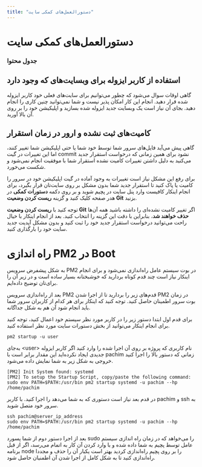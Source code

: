 ```yaml
---
title: "دستورالعمل‌های کمکی سایت"
---
```


# دستورالعمل‌های کمکی سایت

### جدول محتوا

## استفاده از کاربر ایزوله برای وبسایت‌های که وجود دارد

گاهی اوقات سوال می‌شود که چطور می‌توانیم برای سایت‌های فعلی خود کاربر ایزوله شده قرار دهید. انجام این کار امکان پذیر نیست و شما نمی‌توانید چنین کاری را انجام دهید. بجای آن نیاز است یک وبسایت جدید ایزوله شده بسازید و اپلیکیشن خود را بر روی آن بالا ‌آورید.

## کامیت‌های ثبت نشده و ارور در زمان استقرار

گاهی پیش می‌آید فایل‌های سرور شما توسط خود شما یا حتی اپلیکیشن شما تغییر کنند، اما این تغییرات در گیت commit نشود برای همین زمانی که درخواست استقرار جدید می‌کنید به دلیل داشتن تغییرات کامیت نشده استقرار شما با موفقیت انجام نمی‌شود و شکست می‌خورد. 


برای رفع این مشکل نیاز است تغییرات به وجود آماده در گیت اپلیکیشن خود در سرور را کامیت یا پاک کنید تا استقرار جدید شما بدون مشکل بر روی سایت‌تان قرار بگیرد، برای انجام اینکار کافیست وارد پنل سایت در پچیم شوید و بر روی دکمه **دستورات کمکی** در هدر صفحه کلیک کنید و گزینه **ریست کردن وضعیت Git** بزنید.

توجه کنید با **ریست کردن وضعیت Git** اگر تغییر کامیت نشده‌ای را داشته باشید همه آن‌ها **حذف خواهند شد**، بنابراین با دقت این گزینه را انتخاب کنید. بعد از انجام اینکار با خیال راحت می‌توانید درخواست استقرار جدید خود را ثبت کنید و بدون مشکل آپدیت جدید سایت خود را بارگذاری کنید.

# راه اندازی PM2 در Boot

به شکل پیشفرض سرویس PM2 در بوت سیستم عامل راه‌اندازی نمی‌شود و برای انجام اینکار نیاز است چند قدم کوتاه بردارید که خوشبختانه بسیار ساده است و در زیر آن را برای‌تان توضیح داده‌ایم.

بعد از راه‌اندازی سرویس PM2 قدم‌های زیر را بردارید تا از اجرا شدن PM2 در زمان بوت سرور اطمینان حاصل کنید. توجه کنید که اینکار برای هر کدام از کاربران سرور شما باید انجام شود آن هم به شکل جداگانه.

برای قدم اول ابتدا دستور زیر را در کاربر مورد نظر سیستم خود اعمال کنید، توجه کنید برای انجام اینکار می‌توانید از بخش دستورات سایت مورد نظر استفاده کنید.

```shell
pm2 startup -u user
```

به‌جای <user\> نام کاربری که پروژه بر روی آن اجرا شده را وارد کنید اگر کاربر ایزوله جدیدی ایجاد نکرده‌اید این مقدار برابر است با pachim زمانی که دستور بالا را اجرا کنید خروجی به شکل زیر به شما نمایش داده می‌شود.

```shell
[PM2] Init System found: systemd
[PM2] To setup the Startup Script, copy/paste the following command:
sudo env PATH=$PATH:/usr/bin pm2 startup systemd -u pachim --hp /home/pachim
```

در قدم بعد نیاز است دستوری که به شما می‌دهد را اجرا کنید. با کاربر pachim و ssh به سرور خود متصل شوید.

```shell
ssh pachim@server_ip_address
sudo env PATH=$PATH:/usr/bin pm2 startup systemd -u pachim --hp /home/pachim
```

بعد از اجرا دستور دوم از شما پسورد sudo را می‌خواهد که در زمان راه اندازی سیستم عامل توسط پچیم به شما داده شده و با وارد کردن آن کار به اتمام می‌رسد، اگر از قبل برنامه node را بر روی پچیم راه‌اندازی کردید بهتر است یکبار آن را حذف و مجددا راه‌اندازی کنید تا به شکل کامل از اجرا شدن آن اطمنیان حاصل شود.
